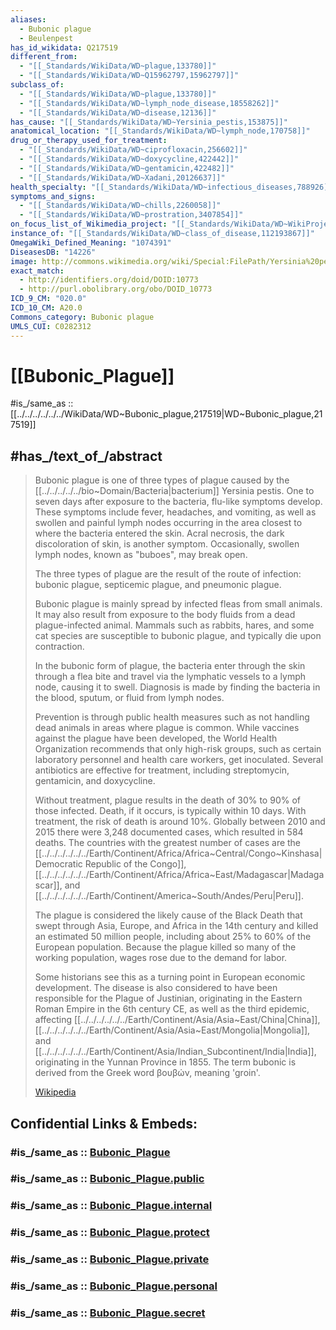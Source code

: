 ```yaml
---
aliases:
  - Bubonic plague
  - Beulenpest
has_id_wikidata: Q217519
different_from:
  - "[[_Standards/WikiData/WD~plague,133780]]"
  - "[[_Standards/WikiData/WD~Q15962797,15962797]]"
subclass_of:
  - "[[_Standards/WikiData/WD~plague,133780]]"
  - "[[_Standards/WikiData/WD~lymph_node_disease,18558262]]"
  - "[[_Standards/WikiData/WD~disease,12136]]"
has_cause: "[[_Standards/WikiData/WD~Yersinia_pestis,153875]]"
anatomical_location: "[[_Standards/WikiData/WD~lymph_node,170758]]"
drug_or_therapy_used_for_treatment:
  - "[[_Standards/WikiData/WD~ciprofloxacin,256602]]"
  - "[[_Standards/WikiData/WD~doxycycline,422442]]"
  - "[[_Standards/WikiData/WD~gentamicin,422482]]"
  - "[[_Standards/WikiData/WD~Xadani,20126637]]"
health_specialty: "[[_Standards/WikiData/WD~infectious_diseases,788926]]"
symptoms_and_signs:
  - "[[_Standards/WikiData/WD~chills,2260058]]"
  - "[[_Standards/WikiData/WD~prostration,3407854]]"
on_focus_list_of_Wikimedia_project: "[[_Standards/WikiData/WD~WikiProject_Medicine,4099686]]"
instance_of: "[[_Standards/WikiData/WD~class_of_disease,112193867]]"
OmegaWiki_Defined_Meaning: "1074391"
DiseasesDB: "14226"
image: http://commons.wikimedia.org/wiki/Special:FilePath/Yersinia%20pestis.jpg
exact_match:
  - http://identifiers.org/doid/DOID:10773
  - http://purl.obolibrary.org/obo/DOID_10773
ICD_9_CM: "020.0"
ICD_10_CM: A20.0
Commons_category: Bubonic plague
UMLS_CUI: C0282312
---
```


# [[Bubonic_Plague]] 

#is_/same_as :: [[../../../../../../WikiData/WD~Bubonic_plague,217519|WD~Bubonic_plague,217519]] 

## #has_/text_of_/abstract 

> Bubonic plague is one of three types of plague caused by the [[../../../../../bio~Domain/Bacteria|bacterium]] Yersinia pestis. 
> One to seven days after exposure to the bacteria, flu-like symptoms develop. 
> These symptoms include fever, headaches, and vomiting, as well as swollen and painful lymph nodes 
> occurring in the area closest to where the bacteria entered the skin. 
> Acral necrosis, the dark discoloration of skin, is another symptom. 
> Occasionally, swollen lymph nodes, known as "buboes", may break open.
>
> The three types of plague are the result of the route of infection: 
> bubonic plague, septicemic plague, and pneumonic plague. 
> 
> Bubonic plague is mainly spread by infected fleas from small animals. 
> It may also result from exposure to the body fluids from a dead plague-infected animal. 
> Mammals such as rabbits, hares, and some cat species are susceptible to bubonic plague, 
> and typically die upon contraction. 
> 
> In the bubonic form of plague, the bacteria enter through the skin through a flea bite 
> and travel via the lymphatic vessels to a lymph node, causing it to swell. 
> Diagnosis is made by finding the bacteria in the blood, sputum, or fluid from lymph nodes.
>
> Prevention is through public health measures such as 
> not handling dead animals in areas where plague is common. 
> While vaccines against the plague have been developed, 
> the World Health Organization recommends that only high-risk groups, 
> such as certain laboratory personnel and health care workers, get inoculated. 
> Several antibiotics are effective for treatment, including streptomycin, gentamicin, and doxycycline.
>
> Without treatment, plague results in the death of 30% to 90% of those infected. 
> Death, if it occurs, is typically within 10 days. With treatment, the risk of death is around 10%. 
> Globally between 2010 and 2015 there were 3,248 documented cases, which resulted in 584 deaths. 
> The countries with the greatest number of cases are the [[../../../../../../Earth/Continent/Africa/Africa~Central/Congo~Kinshasa|Democratic Republic of the Congo]], [[../../../../../../Earth/Continent/Africa/Africa~East/Madagascar|Madagascar]], and [[../../../../../../Earth/Continent/America~South/Andes/Peru|Peru]].
>
> The plague is considered the likely cause of the Black Death that swept through Asia, Europe, 
> and Africa in the 14th century and killed an estimated 50 million people, 
> including about 25% to 60% of the European population. 
> Because the plague killed so many of the working population, 
> wages rose due to the demand for labor. 
> 
> Some historians see this as a turning point in European economic development. 
> The disease is also considered to have been responsible for the Plague of Justinian, 
> originating in the Eastern Roman Empire in the 6th century CE, 
> as well as the third epidemic, affecting [[../../../../../../Earth/Continent/Asia/Asia~East/China|China]], [[../../../../../../Earth/Continent/Asia/Asia~East/Mongolia|Mongolia]], and [[../../../../../../Earth/Continent/Asia/Indian_Subcontinent/India|India]], 
> originating in the Yunnan Province in 1855. 
> The term bubonic is derived from the Greek word βουβών, meaning 'groin'.
>
> [Wikipedia](https://en.wikipedia.org/wiki/Bubonic%20plague) 


## Confidential Links & Embeds: 

### #is_/same_as :: [Bubonic_Plague](/_Standards/bio/Medicine/Medical_Condition/Disease/Infectious_Disease/Bubonic_Plague.md) 

### #is_/same_as :: [Bubonic_Plague.public](/_public/bio/Medicine/Medical_Condition/Disease/Infectious_Disease/Bubonic_Plague.public.md) 

### #is_/same_as :: [Bubonic_Plague.internal](/_internal/bio/Medicine/Medical_Condition/Disease/Infectious_Disease/Bubonic_Plague.internal.md) 

### #is_/same_as :: [Bubonic_Plague.protect](/_protect/bio/Medicine/Medical_Condition/Disease/Infectious_Disease/Bubonic_Plague.protect.md) 

### #is_/same_as :: [Bubonic_Plague.private](/_private/bio/Medicine/Medical_Condition/Disease/Infectious_Disease/Bubonic_Plague.private.md) 

### #is_/same_as :: [Bubonic_Plague.personal](/_personal/bio/Medicine/Medical_Condition/Disease/Infectious_Disease/Bubonic_Plague.personal.md) 

### #is_/same_as :: [Bubonic_Plague.secret](/_secret/bio/Medicine/Medical_Condition/Disease/Infectious_Disease/Bubonic_Plague.secret.md)

